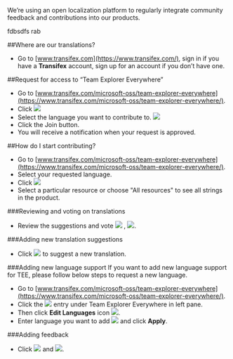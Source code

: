 We’re using an open localization platform to regularly integrate community feedback and contributions into our products.

fdbsdfs rab

##Where are our translations? 
* Go to [www.transifex.com](https://www.transifex.com/), sign in if you have a **Transifex** account, sign up for an account if you don’t have one.

##Request for access to “Team Explorer Everywhere”
* Go to [www.transifex.com/microsoft-oss/team-explorer-everywhere](https://www.transifex.com/microsoft-oss/team-explorer-everywhere/).
* Click  ![](./img/join.png)
* Select the language you want to contribute to.
![](./img/screenshot.png)
* Click the Join button.
* You will receive a notification when your request is approved.

##How do I start contributing?
* Go to [www.transifex.com/microsoft-oss/team-explorer-everywhere](https://www.transifex.com/microsoft-oss/team-explorer-everywhere/).
* Select your requested language.
* Click  ![](./img/trans.png)
* Select a particular resource or choose "All resources" to see all strings in the product.  

###Reviewing and voting on translations
* Review the suggestions and vote ![](./img/1.png) ,  ![](./img/2.png).

###Adding new translation suggestions
* Click ![](./img/suggest.png) to suggest a new translation.

###Adding new language support
If you want to add new language support for TEE, please follow below steps to request a new language.
* Go to [www.transifex.com/microsoft-oss/team-explorer-everywhere](https://www.transifex.com/microsoft-oss/team-explorer-everywhere/).
* Click the ![](./img/lang.png) entry under Team Explorer Everywhere in left pane.
* Then click **Edit Languages** icon ![](./img/editlang.png).
* Enter language you want to add ![](./img/addlang.png) and click **Apply**.

###Adding feedback 
* Click ![](./img/comments.png) and ![](./img/addcomment.png).


